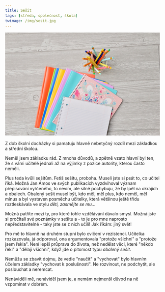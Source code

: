 ```yaml
---
title: Sešit
tags: [středa, společnost, škola]
twimage: /img/sesit.jpg
---
```


![cover](/img/sesit.jpg)

Z dob školní docházky si pamatuju hlavně nebetyčný rozdíl mezi základkou a střední školou.

Neměl jsem základku rád. Z mnoha důvodů, a zpětně vzato hlavní byl ten, že s vámi učitelé jednali až na výjimky z pozice autority, kterou často neměli.

Plus teda kvůli sešitům. Fetiš sešitu, proboha. Museli jste si psát to, co učitel říká. Možná Jan Ámos ve svých publikacích vyzdvihoval význam přepisování vyřčeného, to nevím, ale silně pochybuju, že by lpěl na okrajích a obalech. Obalený sešit musel být, kdo měl, měl plus, kdo neměl, měl mínus a byl vystaven posměchu učitelky, která většinou ještě třídu roztleskávala ve stylu _děti, zasmějte se mu..._

Možná patříte mezi ty, pro které tohle vzdělávání dávalo smysl. Možná jste si pročítali své poznámky v sešitu a - to je pro mne naprosto nepředstavitelné - taky jste se z nich učili! Jak říkám: jiný svět!

Pro mě to hlavně na druhém stupni bylo cvičení v rezistenci. Učitelka rozkazovala, já odporoval, ona argumentovala "protože všichni" a "protože jsem řekla". Není lepší průprava do života, než nedělat věci, které "někdo řekl" a "dělají všichni", když jde o pitomost typu _obalený sešit_.

Nemůžu se zbavit dojmu, že vedle "naučit" a "vychovat" bylo hlavním účelem základky "vychovat k poslušnosti". Ne rozvinout, ne podchytit, ale poslouchat a neremcat.

Nenáviděli mě, nenáviděl jsem je, a nemám nejmenší důvod na ně vzpomínat v dobrém.